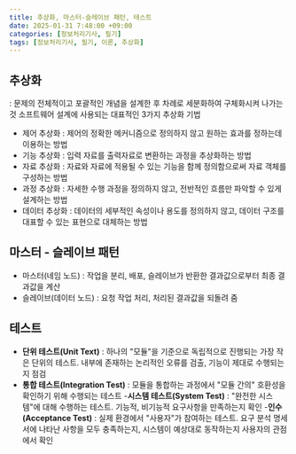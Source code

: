 ```yaml
---
title: 추상화, 마스터-슬레이브 패턴, 테스트 
date: 2025-01-31 7:48:00 +09:00
categories: [정보처리기사, 필기]
tags: [정보처리기사, 필기, 이론, 추상화]
---
```

## 추상화
: 문제의 전체적이고 포괄적인 개념을 설계한 후 차례로 세분화하여 구체화시켜 나가는 것
소프트웨어 설계에 사용되는 대표적인 3가지 추상화 기법
- 제어 추상화 : 제어의 정확한 메커니즘으로 정의하지 않고 원하는 효과를 정하는데 이용하는 방법
- 기능 추상화 : 입력 자료를 출력자료로 변환하는 과정을 추상화하는 방법
- 자료 추상화 : 자료와 자료에 적용될 수 있는 기능을 함께 정의함으로써 자료 객체를 구성하는 방법
- 과정 추상화 : 자세한 수행 과정을 정의하지 않고, 전반적인 흐름만 파악할 수 있게 설계하는 방법
- 데이터 추상화 : 데이터의 세부적인 속성이나 용도를 정의하지 않고, 데이터 구조를 대표할 수 있는 표현으로 대체하는 방법

## 마스터 - 슬레이브 패턴
- 마스터(네임 노드) : 작업을 분리, 배포, 슬레이브가 반환한 결과값으로부터 최종 결과값을 계산
- 슬레이브(데이터 노드) : 요청 작업 처리, 처리된 결과값을 되돌려 줌

## 테스트
- **단위 테스트(Unit Text)** : 하나의 "모듈"을 기준으로 독립적으로 진행되는 가장 작은 단위의 테스트. 내부에 존재하는 논리적인 오류를 검출, 기능이 제대로 수행되는지 점검
- **통합 테스트(Integration Test)** : 모듈을 통합하는 과정에서 "모듈 간의" 호환성을 확인하기 위해 수행되는 테스트
-**시스템 테스트(System Test)** : "완전한 시스템"에 대해 수행하는 테스트. 기능적, 비기능적 요구사항을 만족하는지 확인
-**인수(Acceptance Test)** : 실제 환경에서 "사용자"가 참여하는 테스트. 요구 분석 명세서에 나타난 사항을 모두 충족하는지, 시스템이 예상대로 동작하는지 사용자의 관점에서 확인